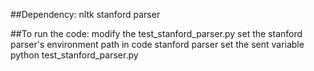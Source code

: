 ##Dependency:
nltk
stanford parser

##To run the code:
modify the test_stanford_parser.py
set the stanford parser's environment path in code stanford parser
set the sent variable 
python test_stanford_parser.py 

